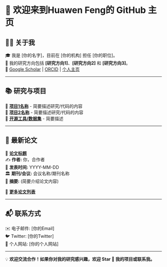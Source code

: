 # 👋 欢迎来到Huawen Feng的 GitHub 主页

## 🧑‍🎓 关于我  
🎓 我是 [你的名字]，目前在 [你的机构] 担任 [你的职位]。  
🔬 我的研究方向包括 **[研究方向1]**、**[研究方向2]** 和 **[研究方向3]**。  
📄 [Google Scholar](https://scholar.google.com/citations?user=你的ID) | [ORCID](https://orcid.org/你的ID) | [个人主页](https://你的主页.com)  

---

## 📚 研究与项目  
🔹 **[项目1名称](GitHub项目链接)** - 简要描述研究/代码的内容  
🔹 **[项目2名称](GitHub项目链接)** - 简要描述研究/代码的内容  
🔹 **[开源工具/数据集](GitHub项目链接)** - 简要描述

---

## 📝 最新论文  
📌 **[论文标题](论文链接)**  
✍️ **作者:** 你，合作者  
📅 **发表时间:** YYYY-MM-DD  
🏛️ **期刊/会议:** 会议名称/期刊名称  
📜 **摘要:** (简要介绍论文内容)

📌 **[更多论文列表](https://scholar.google.com/citations?user=你的ID)**

---

## 📬 联系方式  
✉️ 电子邮件: [你的Email]  
🐦 Twitter: [你的Twitter]  
🔗 个人网站: [你的个人网站]

---

💡 **欢迎交流合作！如果你对我的研究感兴趣，欢迎 Star 🌟 我的项目或联系我。**
